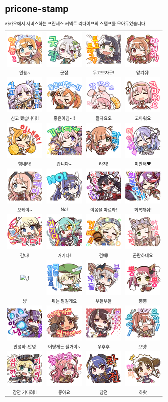 # pricone-stamp
카카오에서 서비스하는 프린세스 커넥트 리다이브의 스탬프를 모아두었습니다


|||||
|:-------------:|:-------------:|:-------------:|:-------------:|
| ![안뇽~](https://raw.githubusercontent.com/sokcuri/pricone-stamp/master/img/%EC%95%88%EB%87%BD~.png) | ![굿잡](https://raw.githubusercontent.com/sokcuri/pricone-stamp/master/img/%EA%B5%BF%EC%9E%A1.png) | ![두고보자구](https://raw.githubusercontent.com/sokcuri/pricone-stamp/master/img/%EB%91%90%EA%B3%A0%EB%B3%B4%EC%9E%90%EA%B5%AC!.png) | ![맡겨줘~](https://raw.githubusercontent.com/sokcuri/pricone-stamp/master/img/%EB%A7%A1%EA%B2%A8%EC%A4%98!.png) |
| 안뇽~ | 굿잡 | 두고보자구! | 맡겨줘! |
| ![신고 했습니다!!](https://raw.githubusercontent.com/sokcuri/pricone-stamp/master/img/%EC%8B%A0%EA%B3%A0%ED%96%88%EC%8A%B5%EB%8B%88%EB%8B%A4!!.png) | ![좋은아침~!!](https://raw.githubusercontent.com/sokcuri/pricone-stamp/master/img/%EC%A2%8B%EC%9D%80%EC%95%84%EC%B9%A8.png) | ![잘자요오](https://raw.githubusercontent.com/sokcuri/pricone-stamp/master/img/%EC%9E%98%EC%9E%90%EC%9A%94%EC%98%A4.png) | ![고마워요](https://raw.githubusercontent.com/sokcuri/pricone-stamp/master/img/%EA%B3%A0%EB%A7%88%EC%9B%8C%EC%9A%94.png) |
| 신고 했습니다!! | 좋은아침~!! | 잘자요오 | 고마워요 |
| ![힘내라!](https://raw.githubusercontent.com/sokcuri/pricone-stamp/master/img/%ED%9E%98%EB%82%B4%EB%9D%BC!.png) | ![갑니다~](https://raw.githubusercontent.com/sokcuri/pricone-stamp/master/img/%EA%B0%91%EB%8B%88%EB%8B%A4~.png) | ![라져!](https://raw.githubusercontent.com/sokcuri/pricone-stamp/master/img/%EB%9D%BC%EC%A0%B8!.png) | ![미안해♥](https://raw.githubusercontent.com/sokcuri/pricone-stamp/master/img/%EB%AF%B8%EC%95%88%ED%95%B4.png) |
| 힘내라! | 갑니다~ | 라져! | 미안해♥ |
| ![오케이~](https://raw.githubusercontent.com/sokcuri/pricone-stamp/master/img/%EC%98%A4%EC%BC%80%EC%9D%B4~.png) | ![No!](https://raw.githubusercontent.com/sokcuri/pricone-stamp/master/img/No!.png) | ![이몸을 따르라!](https://raw.githubusercontent.com/sokcuri/pricone-stamp/master/img/%EC%9D%B4%EB%AA%B8%EC%9D%84%EB%94%B0%EB%A5%B4%EB%9D%BC!.png) | ![회복해줘!](https://raw.githubusercontent.com/sokcuri/pricone-stamp/master/img/%ED%9A%8C%EB%B3%B5%ED%95%B4%EC%A4%98!!.png) |
| 오케이~ | No! | 이몸을 따르라! | 회복해줘! |
| ![간다!](https://raw.githubusercontent.com/sokcuri/pricone-stamp/master/img/%EA%B0%84%EB%8B%A4!.png) | ![거기다!](https://raw.githubusercontent.com/sokcuri/pricone-stamp/master/img/%EA%B1%B0%EA%B8%B0%EB%8B%A4!.png) | ![건배!](https://raw.githubusercontent.com/sokcuri/pricone-stamp/master/img/%EA%B1%B4%EB%B0%B0!!.png) | ![곤란하네요](https://raw.githubusercontent.com/sokcuri/pricone-stamp/master/img/%EA%B3%A4%EB%9E%80%ED%95%98%EB%84%A4%EC%9A%94.png) |
| 간다! | 거기다! | 건배! | 곤란하네요 |
| ![냥](https://raw.githubusercontent.com/sokcuri/pricone-stamp/master/img/%EB%83%A5.png) | ![뒤는 맡길게요](https://raw.githubusercontent.com/sokcuri/pricone-stamp/master/img/%EB%92%A4%EB%8A%94%EB%A7%A1%EA%B8%B8%EA%B2%8C%EC%9A%94....png) | ![부들부들](https://raw.githubusercontent.com/sokcuri/pricone-stamp/master/img/%EB%B6%80%EB%93%A4%EB%B6%80%EB%93%A4.png) | ![뿡뿡](https://raw.githubusercontent.com/sokcuri/pricone-stamp/master/img/%EB%BF%A1%EB%BF%A1.png) |
| 냥 | 뒤는 맡길게요 | 부들부들 | 뿡뿡 |
| ![안녕하..안녕](https://github.com/sokcuri/pricone-stamp/blob/master/img/%EC%95%88%EB%85%95%ED%95%98..%EC%95%88%EB%85%95.png) | ![어떻게든 될거야~](https://github.com/sokcuri/pricone-stamp/blob/master/img/%EC%96%B4%EB%96%BB%EA%B2%8C%EB%93%A0%EB%90%A0%EA%B1%B0%EC%95%BC~.png) | ![우후후](https://github.com/sokcuri/pricone-stamp/blob/master/img/%EC%9A%B0%ED%9B%84%ED%9B%84.png) | ![으앗!](https://github.com/sokcuri/pricone-stamp/blob/master/img/%EC%9C%BC%EC%95%97!%EC%9C%BC%EC%95%97!.png) |
| 안녕하..안녕 | 어떻게든 될거야~ | 우후후 | 으앗! |
| ![잠깐 기다려!!](https://raw.githubusercontent.com/sokcuri/pricone-stamp/master/img/%EC%9E%A0%EA%B9%90%EA%B8%B0%EB%8B%A4%EB%A0%A4!!.png) | ![좋아요](https://raw.githubusercontent.com/sokcuri/pricone-stamp/master/img/%EC%A2%8B%EC%95%84%EC%9A%94.png) | ![참전](https://raw.githubusercontent.com/sokcuri/pricone-stamp/master/img/%EC%B0%B8%EC%A0%84.png) | ![하왓](https://raw.githubusercontent.com/sokcuri/pricone-stamp/master/img/%ED%95%98%EC%99%93.png) |
| 잠깐 기다려!! | 좋아요 | 참전 | 하왓 |
